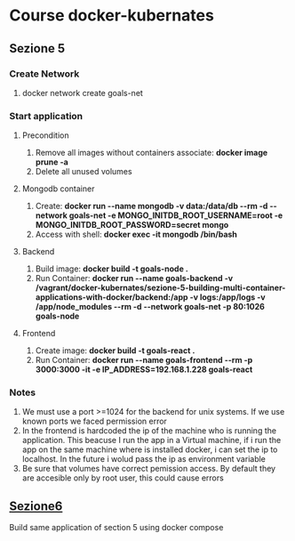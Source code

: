 # Course docker-kubernates

## Sezione 5

### Create Network

1. docker network create goals-net

### Start application

1. Precondition
   1. Remove all images without containers associate: **docker image prune -a**
   1.  Delete all unused volumes
 
1.  Mongodb container
    1. Create: **docker run --name mongodb -v data:/data/db --rm -d --network goals-net -e MONGO_INITDB_ROOT_USERNAME=root -e MONGO_INITDB_ROOT_PASSWORD=secret mongo**
    1. Access with shell: **docker exec -it mongodb /bin/bash**
  
1. Backend 
    1. Build image: **docker build -t goals-node .**
    1. Run Container: **docker run --name goals-backend -v /vagrant/docker-kubernates/sezione-5-building-multi-container-applications-with-docker/backend:/app -v logs:/app/logs -v /app/node_modules --rm -d --network goals-net -p 80:1026 goals-node**

1. Frontend
	1. Create image: **docker build -t goals-react .**
	1. Run Container: **docker run --name goals-frontend --rm -p 3000:3000 -it -e IP_ADDRESS=192.168.1.228 goals-react**


### Notes

1. We must use a port >=1024 for the backend for unix systems. If we use known ports we faced permission error
1. In the frontend is hardcoded the ip of the machine who is running the application. This beacuse I run the app in a Virtual machine, if i run the app on the same machine where is installed docker, i can set the ip to localhost. In the future i wolud pass the ip as environment variable 
1. Be sure that volumes have correct pemission access. By default they are accesible only by root user, this could cause errors

## [Sezione6](https://github.com/StefanoCipriani/docker-kubernates/blob/master/sezione-6-docker-compose/sezione-6-readme-docker-compose.md#docker-compose-example)

Build same application of section 5 using docker compose
